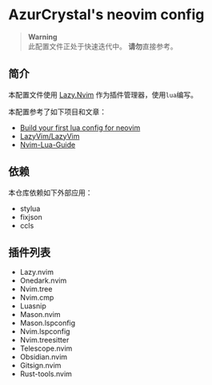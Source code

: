 # AzurCrystal's neovim config

> **Warning**   
> 此配置文件正处于快速迭代中。
> **请勿**直接参考。

## 简介

本配置文件使用 [Lazy.Nvim](https://github.com/folke/lazy.nvim) 作为插件管理器，使用`lua`编写。

本配置参考了如下项目和文章：

- [Build your first lua config for neovim](https://vonheikemen.github.io/devlog/tools/build-your-first-lua-config-for-neovim/)
- [LazyVim/LazyVim](https://github.com/LazyVim/LazyVim)
- [Nvim-Lua-Guide](https://github.com/glepnir/nvim-lua-guide-zh)

## 依赖

本仓库依赖如下外部应用：

- stylua
- fixjson
- ccls

## 插件列表

<!-- TODO: 完善插件列表 -->

- Lazy.nvim
- Onedark.nvim
- Nvim.tree
- Nvim.cmp
- Luasnip
- Mason.nvim
- Mason.lspconfig
- Nvim.lspconfig
- Nvim.treesitter
- Telescope.nvim
- Obsidian.nvim
- Gitsign.nvim
- Rust-tools.nvim



